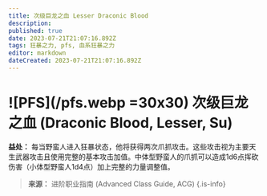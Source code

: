 ```yaml
---
title: 次级巨龙之血 Lesser Draconic Blood
description: 
published: true
date: 2023-07-21T21:07:16.892Z
tags: 狂暴之力, pfs, 血系狂暴之力
editor: markdown
dateCreated: 2023-07-21T21:07:16.892Z
---
```


# ![PFS](/pfs.webp =30x30) 次级巨龙之血 (Draconic Blood, Lesser, Su)

**益处：** 每当野蛮人进入狂暴状态，他将获得两次爪抓攻击。这些攻击视为主要天生武器攻击且使用完整的基本攻击加值。中体型野蛮人的爪抓可以造成1d6点挥砍伤害（小体型野蛮人1d4点）加上完整的力量调整值。

> **来源：** 进阶职业指南 (Advanced Class Guide, ACG)
{.is-info}